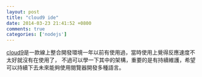 ```yaml
---
layout: post
title: "cloud9 ide"
date: 2014-03-23 21:41:52 +0800
comments: true
categories: ['nodejs']
---
```


[cloud9]是一款線上整合開發環境一年以前有使用過，當時使用上覺得反應速度不太好就沒有在使用了，
不過可以學一下其中的架構，重要的是有持續維護，希望可以持續下去未來能夠使用閱覽器開發多種語言。


[cloud9]: https://c9.io/
